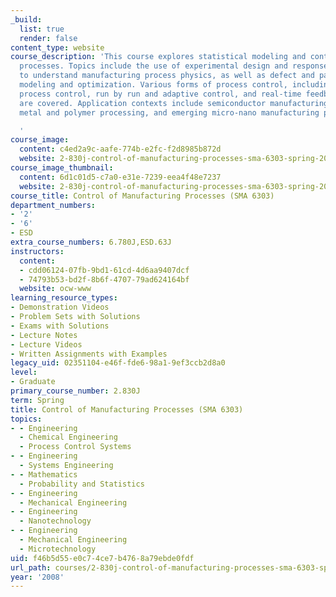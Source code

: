 ```yaml
---
_build:
  list: true
  render: false
content_type: website
course_description: 'This course explores statistical modeling and control in manufacturing
  processes. Topics include the use of experimental design and response surface modeling
  to understand manufacturing process physics, as well as defect and parametric yield
  modeling and optimization. Various forms of process control, including statistical
  process control, run by run and adaptive control, and real-time feedback control,
  are covered. Application contexts include semiconductor manufacturing, conventional
  metal and polymer processing, and emerging micro-nano manufacturing processes.

  '
course_image:
  content: c4ed2a9c-aafe-774b-e2fc-f2d8985b872d
  website: 2-830j-control-of-manufacturing-processes-sma-6303-spring-2008
course_image_thumbnail:
  content: 6d1c01d5-c7a0-e31e-7239-eea4f48e7237
  website: 2-830j-control-of-manufacturing-processes-sma-6303-spring-2008
course_title: Control of Manufacturing Processes (SMA 6303)
department_numbers:
- '2'
- '6'
- ESD
extra_course_numbers: 6.780J,ESD.63J
instructors:
  content:
  - cdd06124-07fb-9bd1-61cd-4d6aa9407dcf
  - 74793b53-bd2f-8b6f-4707-79ad624164bf
  website: ocw-www
learning_resource_types:
- Demonstration Videos
- Problem Sets with Solutions
- Exams with Solutions
- Lecture Notes
- Lecture Videos
- Written Assignments with Examples
legacy_uid: 02351104-e46f-fde6-98a1-9ef3ccb2d8a0
level:
- Graduate
primary_course_number: 2.830J
term: Spring
title: Control of Manufacturing Processes (SMA 6303)
topics:
- - Engineering
  - Chemical Engineering
  - Process Control Systems
- - Engineering
  - Systems Engineering
- - Mathematics
  - Probability and Statistics
- - Engineering
  - Mechanical Engineering
- - Engineering
  - Nanotechnology
- - Engineering
  - Mechanical Engineering
  - Microtechnology
uid: f46b5d55-e0c7-4ce7-b476-8a79ebde0fdf
url_path: courses/2-830j-control-of-manufacturing-processes-sma-6303-spring-2008
year: '2008'
---
```

